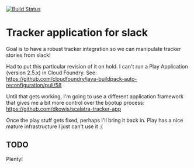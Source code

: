 [![Build Status](https://travis-ci.org/dkowis/tracker-app.svg?branch=master)](https://travis-ci.org/dkowis/tracker-app)

# Tracker application for slack

Goal is to have a robust tracker integration so we can manipulate tracker stories from slack!

Had to put this particular revision of it on hold. I can't run a Play Application (version 2.5.x) in
Cloud Foundry. See: https://github.com/cloudfoundry/java-buildpack-auto-reconfiguration/pull/58

Until that gets working, I'm going to use a different application framework that gives me a bit
more control over the bootup process: https://github.com/dkowis/scalatra-tracker-app

Once the play stuff gets fixed, perhaps I'll bring it back in. Play has a nice mature infrastructure
I just can't use it :(

## TODO
Plenty!
